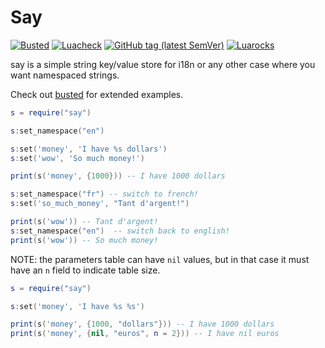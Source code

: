 Say
====

[![Busted](https://img.shields.io/github/workflow/status/lunarmodules/say/Busted?label=Busted=Lua)](https://github.com/lunarmodules/say/actions?workflow=Busted)
[![Luacheck](https://img.shields.io/github/workflow/status/lunarmodules/say/Luacheck?label=Luacheck&logo=Lua)](https://github.com/lunarmodules/say/actions?workflow=Luacheck)
[![GitHub tag (latest SemVer)](https://img.shields.io/github/v/tag/lunarmodules/say?label=Tag&logo=GitHub)](https://github.com/lunarmodules/say/releases)
[![Luarocks](https://img.shields.io/luarocks/v/lunarmodules/say?label=Luarocks&logo=Lua)](https://luarocks.org/modules/lunarmodules/say)

say is a simple string key/value store for i18n or any other case where you
want namespaced strings.

Check out [busted](https://lunarmodules.github.io/busted/) for
extended examples.

```lua
s = require("say")

s:set_namespace("en")

s:set('money', 'I have %s dollars')
s:set('wow', 'So much money!')

print(s('money', {1000})) -- I have 1000 dollars

s:set_namespace("fr") -- switch to french!
s:set('so_much_money', "Tant d'argent!")

print(s('wow')) -- Tant d'argent!
s:set_namespace("en")  -- switch back to english!
print(s('wow')) -- So much money!
```

NOTE: the parameters table can have `nil` values, but in that case it must
have an `n` field to indicate table size.

```lua
s = require("say")

s:set('money', 'I have %s %s')

print(s('money', {1000, "dollars"})) -- I have 1000 dollars
print(s('money', {nil, "euros", n = 2})) -- I have nil euros
```
